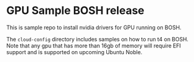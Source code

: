 # GPU Sample BOSH release

This is sample repo to install nvidia drivers for GPU running on BOSH.

The `cloud-config` directory includes samples on how to run t4 on BOSH.
Note that any gpu that has more than 16gb of memory will require EFI support and is supported on upcoming Ubuntu Noble.